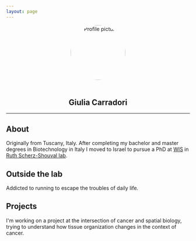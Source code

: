 ```yaml
---
layout: page
---
```


<!-- Profile Image (centered, circular style) -->
<p align="center">
  <img src="/assets/images/profile.jpg" alt="Profile picture" style="border-radius: 50%; width: 150px; margin-bottom: 20px;" />
</p>

<!-- Name with smaller font size -->
<h2 style="text-align: center;">Giulia Carradori</h2>

<!-- Social icons with Font Awesome -->
<p align="center">
  <a href="https://www.linkedin.com/in/giulia-carradori" target="_blank"><i class="fab fa-linkedin" style="font-size: 20px; margin-right: 15px;"></i></a>
  <a href="mailto:giulia.carradori@weizmann.ac.il"><i class="fas fa-envelope" style="font-size: 20px; margin-right: 15px;"></i></a>
  <a href="https://github.com/carra99" target="_blank"><i class="fab fa-github" style="font-size: 20px;"></i></a>
</p>

---

## About

Originally from Tuscany, Italy. After completing my bachelor and master degrees in Biotechnology in Italy I moved to Israel to pursue a PhD at [WIS](https://www.weizmann.ac.il) in [Ruth Scherz-Shouval lab](https://www.weizmann.ac.il/Biomolecular_Sciences/Scherz).

## Outside the lab 
Addicted to running to escape the troubles of daily life.

## Projects

I'm working on a project at the intersection of cancer and spatial biology, trying to understand how tissue organization changes in the context of cancer.

